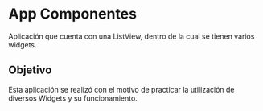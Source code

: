 # App Componentes

Aplicación que cuenta con una ListView, dentro de la cual se tienen varios widgets.

## Objetivo

Esta aplicación se realizó con el motivo de practicar la utilización de diversos Widgets y su funcionamiento.

